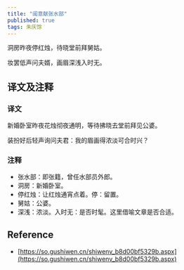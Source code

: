 ```yaml
---
title: "闺意献张水部"
published: true
tags: 朱庆馀
---
```


洞房昨夜停红烛，待晓堂前拜舅姑。

妆罢低声问夫婿，画眉深浅入时无。

## 译文及注释

### 译文

新婚卧室昨夜花烛彻夜通明，等待拂晓去堂前拜见公婆。

装扮好后轻声询问夫君：我的眉画得浓淡可合时兴？

### 注释

- 张水部：即张籍，曾任水部员外郎。
- 洞房：新婚卧室。
- 停红烛：让红烛通宵点着。停：留置。
- 舅姑：公婆。
- 深浅：浓淡。入时无：是否时髦。这里借喻文章是否合适。

## Reference

- [https://so.gushiwen.cn/shiwenv_b8d00bf5329b.aspx](https://so.gushiwen.cn/shiwenv_b8d00bf5329b.aspx)